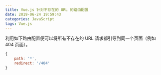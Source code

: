 ```yaml
---
title: Vue.js 针对不存在的 URL 的路由配置
date: 2019-06-24 19:59:43
categories: JavaScript
tags: Vue.js
---
```

利用如下路由配置便可以将所有不存在的 URL 请求都引导到同一个页面（例如 404 页面）。

```javascript
{
    path: '*',
    redirect: '/404'
}
```
